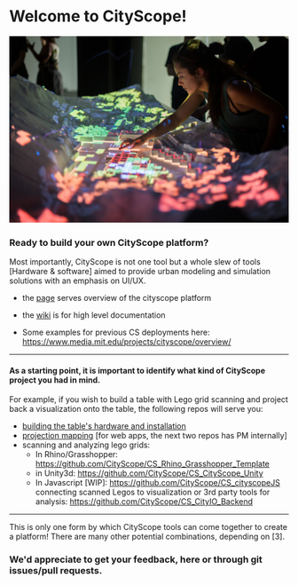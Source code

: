 # Welcome to CityScope! 

![alt text](/docs/cs_an.jpg)

### Ready to build your own CityScope platform? 
Most importantly, CityScope is not one tool but a whole slew of tools [Hardware & software] aimed to provide urban modeling and simulation solutions with an emphasis on UI/UX.  

- the [page](https://cityscope.github.io) serves overview of the cityscope platform

- the [wiki](https://github.com/CityScope/cityscope.github.io/wiki) is for high level documentation
 
- Some examples for previous CS deployments here: https://www.media.mit.edu/projects/cityscope/overview/

--- 
#### As a starting point, it is important to identify what kind of CityScope project you had in mind. 

For example, if you wish to build a table with Lego grid scanning and project back a visualization onto the table, the following repos will serve you:
- [building the table's hardware and installation](https://github.com/CityScope/cityscope.github.io/tree/master/CS_Hardware)
- [projection mapping]( https://github.com/CityScope/CS_prjmapJS) [for web apps, the next two repos has PM internally]
- scanning and analyzing lego grids:
    - In Rhino/Grasshopper: https://github.com/CityScope/CS_Rhino_Grasshopper_Template
    - in Unity3d: https://github.com/CityScope/CS_CityScope_Unity
    - In Javascript [WIP]: https://github.com/CityScope/CS_cityscopeJS
connecting scanned Legos to visualization or 3rd party tools for analysis: https://github.com/CityScope/CS_CityIO_Backend

----
This is only one form by which CityScope tools can come together to create a platform! There are many other potential combinations, depending on [3].

### We'd appreciate to get your feedback, here or through git issues/pull requests. 
